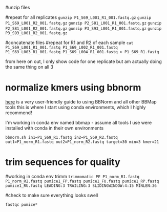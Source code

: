 #unzip files

#repeat for all replicates
`gunzip P1_S69_L001_R1_001.fastq.gz`
`gunzip P1_S69_L001_R2_001.fastq.gz`
`gunzip P2_S81_L001_R1_001.fastq.gz`
`gunzip P2_S81_L001_R2_001.fastq.gz`
`gunzip P3_S93_L001_R1_001.fastq.gz`
`gunzip P3_S93_L001_R2_001.fastq.gz`

#concatenate files
#repeat for R1 and R2 of each sample
`cat P1_S69_L001_R1_001.fastq P1_S69_L002_R1_001.fastq P1_S69_L003_R1_001.fastq P1_S69_L004_R1_001.fastq > P1_S69_R1.fastq`

from here on out, I only show code for one replicate but am actually doing the same thing on all 3

# normalize kmers using bbnorm

[here](https://jgi.doe.gov/data-and-tools/software-tools/bbtools/bb-tools-user-guide/bbnorm-guide/) is a very user-friendly guide to using BBNorm and all other BBMap tools
this is where I start using conda environments, which I highly recommend! 

I'm working in conda env named bbmap - assume all tools I use were installed with conda in their own environments

`bbnorm.sh in1=P1_S69_R1.fastq in2=P1_S69_R2.fastq out1=P1_norm_R1.fastq out2=P1_norm_R2.fastq target=30 min=3 kmer=21`


# trim sequences for quality
#working in conda env trimm
`trimmomatic PE P1_norm_R1.fastq P1_norm_R2.fastq pumice1_FP.fastq pumice1_FU.fastq pumice1_RP.fastq pumice1_RU.fastq LEADING:3 TRAILING:3 SLIDINGWINDOW:4:15 MINLEN:36`


#check to make sure everything looks swell

`fastqc pumice*`
